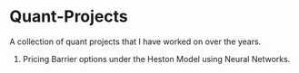 # Quant-Projects
A collection of quant projects that I have worked on over the years.

1. Pricing Barrier options under the Heston Model using Neural Networks.

